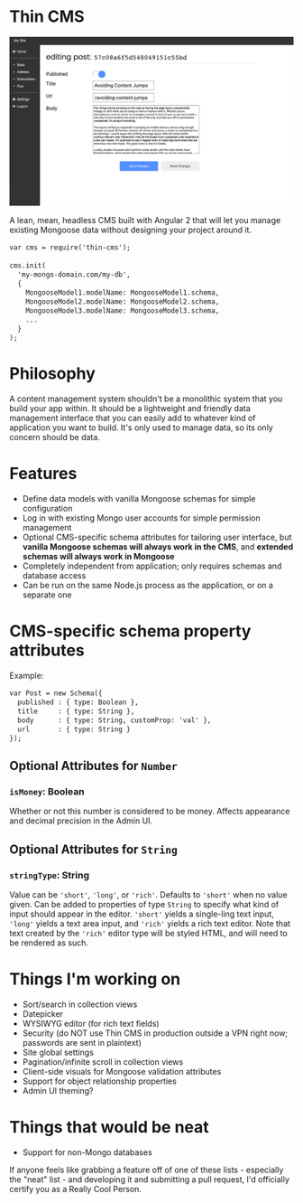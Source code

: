# Thin CMS
![Alt text](/screen-capture.png?raw=true)

A lean, mean, headless CMS built with Angular 2 that will let you manage existing Mongoose data without designing your project around it.

```
var cms = require('thin-cms');

cms.init(
  'my-mongo-domain.com/my-db',
  {
    MongooseModel1.modelName: MongooseModel1.schema,
    MongooseModel2.modelName: MongooseModel2.schema,
    MongooseModel3.modelName: MongooseModel3.schema,
    ...
  }
);
```

# Philosophy
A content management system shouldn't be a monolithic system that you build your app 
within. It should be a lightweight and friendly data management interface that you can easily add to whatever 
kind of application you want to build. It's only used to manage data, so its only concern should be data.

# Features
- Define data models with vanilla Mongoose schemas for simple configuration
- Log in with existing Mongo user accounts for simple permission management
- Optional CMS-specific schema attributes for tailoring user interface, but **vanilla 
Mongoose schemas will always work in the CMS**, and **extended schemas will 
always work in Mongoose**
- Completely independent from application; only requires schemas and database access
- Can be run on the same Node.js process as the application, or on a separate one

# CMS-specific schema property attributes
Example:
```
var Post = new Schema({
  published : { type: Boolean },
  title     : { type: String },
  body      : { type: String, customProp: 'val' },
  url       : { type: String }
});
```

## Optional Attributes for `Number`
### `isMoney`: Boolean
Whether or not this number is considered to be money. Affects appearance
and decimal precision in the Admin UI.

## Optional Attributes for `String`
### `stringType`: String
Value can be `'short'`, `'long'`, or `'rich'`. Defaults to `'short'` when 
no value given. Can be added to properties of type `String` to specify what kind of input 
should appear in the editor. `'short'` yields a single-ling text input, `'long'` yields a 
text area input, and `'rich'` yields a rich text editor. Note that text created by the 
`'rich'` editor type will be styled HTML, and will need to be rendered as such.

# Things I'm working on
- Sort/search in collection views
- Datepicker
- WYSIWYG editor (for rich text fields)
- Security (do NOT use Thin CMS in production outside a VPN right now; passwords are sent in plaintext)
- Site global settings
- Pagination/infinite scroll in collection views
- Client-side visuals for Mongoose validation attributes
- Support for object relationship properties
- Admin UI theming?


# Things that would be neat
- Support for non-Mongo databases

If anyone feels like grabbing a feature off of one of these lists - especially the "neat" list - and developing it and submitting a pull request, I'd officially certify you as a Really Cool Person.
